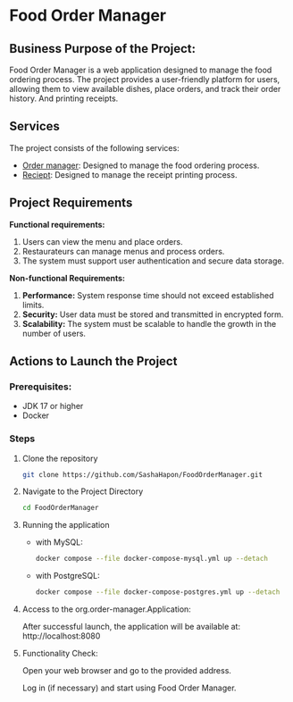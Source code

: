 # Food Order Manager

## Business Purpose of the Project:

Food Order Manager is a web application designed to manage the food ordering process. The project provides a user-friendly platform for users, allowing them to view available dishes, place orders, and track their order history. And printing receipts.

## Services
The project consists of the following services:
- [Order manager](order-manager/README.md): Designed to manage the food ordering process.
- [Reciept](receipt-service/README.md): Designed to manage the receipt printing process.

## Project Requirements

**Functional requirements:**
1. Users can view the menu and place orders.
2. Restaurateurs can manage menus and process orders.
3. The system must support user authentication and secure data storage.

**Non-functional Requirements:**
1. **Performance:** System response time should not exceed established limits.
2. **Security:** User data must be stored and transmitted in encrypted form.
3. **Scalability:** The system must be scalable to handle the growth in the number of users.

## Actions to Launch the Project

### Prerequisites:
- JDK 17 or higher
- Docker

### Steps

1. Clone the repository

   ```bash
   git clone https://github.com/SashaHapon/FoodOrderManager.git
   ````

2. Navigate to the Project Directory

   ```bash
   cd FoodOrderManager
   ```

3. Running the application

   - with MySQL:

     ```bash
     docker compose --file docker-compose-mysql.yml up --detach
     ```

   - with PostgreSQL:

     ```bash
     docker compose --file docker-compose-postgres.yml up --detach
     ```

4. Access to the org.order-manager.Application:
   
   After successful launch, the application will be available at: http://localhost:8080

5. Functionality Check:
   
   Open your web browser and go to the provided address.

   Log in (if necessary) and start using Food Order Manager.
